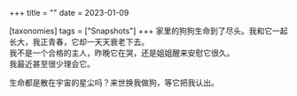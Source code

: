 +++
title = ""
date = 2023-01-09

[taxonomies]
tags = ["Snapshots"]
+++ 
家里的狗狗生命到了尽头。我和它一起长大，我正青春，它却一天天衰老下去。  
我不是一个合格的主人，昨晚它在哭，还是姐姐醒来安慰它很久。  
我最近甚至很少理会它。  

生命都是散在宇宙的星尘吗？来世换我做狗，等它把我认出。
<!-- more -->